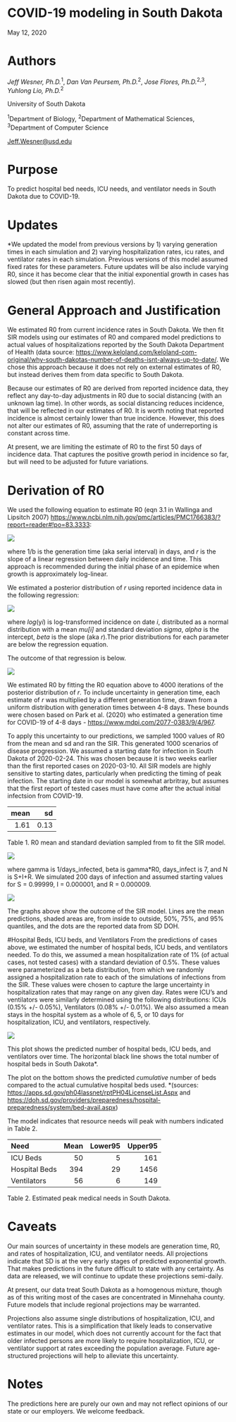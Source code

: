 COVID-19 modeling in South Dakota
================
May 12, 2020

# Authors

*Jeff Wesner, Ph.D.*<sup>1</sup>, *Dan Van Peursem, Ph.D.*<sup>2</sup>,
*Jose Flores, Ph.D.*<sup>2,3</sup>, *Yuhlong Lio, Ph.D.*<sup>2</sup>

University of South Dakota

<sup>1</sup>Department of Biology, <sup>2</sup>Department of
Mathematical Sciences, <sup>3</sup>Department of Computer Science

<Jeff.Wesner@usd.edu>

# Purpose

To predict hospital bed needs, ICU needs, and ventilator needs in South
Dakota due to COVID-19.

# Updates

\*We updated the model from previous versions by 1) varying generation
times in each simulation and 2) varying hospitalization rates, icu
rates, and ventilator rates in each simulation. Previous versions of
this model assumed fixed rates for these parameters. Future updates will
be also include varying R0, since it has become clear that the initial
exponential growth in cases has slowed (but then risen again most
recently).

# General Approach and Justification

We estimated R0 from current incidence rates in South Dakota. We then
fit SIR models using our estimates of R0 and compared model predictions
to actual values of hospitalizations reported by the South Dakota
Department of Health (data source:
<https://www.keloland.com/keloland-com-original/why-south-dakotas-number-of-deaths-isnt-always-up-to-date/>.
We chose this approach because it does not rely on external estimates of
R0, but instead derives them from data specific to South Dakota.

Because our estimates of R0 are derived from reported incidence data,
they reflect any day-to-day adjustments in R0 due to social distancing
(with an unknown lag time). In other words, as social distancing reduces
incidence, that will be reflected in our estimates of R0. It is worth
noting that reported incidence is almost certainly lower than true
incidence. However, this does not alter our estimates of R0, assuming
that the rate of underreporting is constant across time.

At present, we are limiting the estimate of R0 to the first 50 days of
incidence data. That captures the positive growth period in incidence so
far, but will need to be adjusted for future variations.

# Derivation of R0

We used the following equation to estimate R0 (eqn 3.1 in Wallinga and
Lipsitch 2007)
<https://www.ncbi.nlm.nih.gov/pmc/articles/PMC1766383/?report=reader#!po=83.3333>:

![](README_files/figure-gfm/unnamed-chunk-2-1.png)<!-- -->

where 1/b is the generation time (aka serial interval) in days, and *r*
is the slope of a linear regression between daily incidence and time.
This approach is recommended during the initial phase of an epidemice
when growth is approximately log-linear.

We estimated a posterior distribution of *r* using reported incidence
data in the following regression:

![](README_files/figure-gfm/unnamed-chunk-3-1.png)<!-- -->

where *log*(y*i*) is log-transformed incidence on date *i*, distributed
as a normal distribution with a mean *mu\[i\]* and standard deviation
*sigma*, *alpha* is the intercept, *beta* is the slope (aka *r*).The
prior distributions for each parameter are below the regression
equation.

The outcome of that regression is below.

![](README_files/figure-gfm/unnamed-chunk-6-1.png)<!-- -->

We estimated R0 by fitting the R0 equation above to 4000 iterations of
the posterior distribution of *r*. To include uncertainty in generation
time, each estimate of *r* was multiplied by a different generation
time, drawn from a uniform distribution with generation times between
4-8 days. These bounds were chosen based on Park et al. (2020) who
estimated a generation time for COVID-19 of 4-8 days -
<https://www.mdpi.com/2077-0383/9/4/967>.

To apply this uncertainty to our predictions, we sampled 1000 values of
R0 from the mean and sd and ran the SIR. This generated 1000 scenarios
of disease progression. We assumed a starting date for infection in
South Dakota of 2020-02-24. This was chosen because it is two weeks
earlier than the first reported cases on 2020-03-10. All SIR models are
highly sensitive to starting dates, particularly when predicting the
timing of peak infection. The starting date in our model is somewhat
arbritray, but assumes that the first report of tested cases must have
come after the actual initial infectsion from COVID-19.

| mean |   sd |
| ---: | ---: |
| 1.61 | 0.13 |

Table 1. R0 mean and standard deviation sampled from to fit the SIR
model.

![](README_files/figure-gfm/unnamed-chunk-8-1.png)<!-- -->

where gamma is 1/days\_infected, beta is gamma\*R0, days\_infect is 7,
and N is S+I+R. We simulated 200 days of infection and assumed starting
values for S = 0.99999, I = 0.000001, and R = 0.000009.

![](README_files/figure-gfm/unnamed-chunk-10-1.png)<!-- -->

The graphs above show the outcome of the SIR model. Lines are the mean
predictions, shaded areas are, from inside to outside, 50%, 75%, and 95%
quantiles, and the dots are the reported data from SD DOH.

\#Hospital Beds, ICU beds, and Ventilators From the predictions of cases
above, we estimated the number of hospital beds, ICU beds, and
ventilators needed. To do this, we assumed a mean hospitalization rate
of 1% (of actual cases, not tested cases) with a standard deviation of
0.5%. These values were parameterized as a beta distribution, from which
we randomly assigned a hospitalization rate to each of the simulations
of infections from the SIR. These values were chosen to capture the
large uncertainty in hospitalization rates that may range on any given
day. Rates were ICU’s and ventilators were similarly determined using
the following distributions: ICUs (0.15% +/- 0.05%), Ventilators (0.08%
+/- 0.01%). We also assumed a mean stays in the hospital system as a
whole of 6, 5, or 10 days for hospitalization, ICU, and ventilators,
respectively.

![](README_files/figure-gfm/unnamed-chunk-11-1.png)<!-- -->

This plot shows the predicted number of hospital beds, ICU beds, and
ventilators over time. The horizontal black line shows the total number
of hospital beds in South Dakota\*.

The plot on the bottom shows the predicted *cumulative* number of beds
compared to the actual cumulative hospital beds used. \*(sources:
<https://apps.sd.gov/ph04lassnet/rptPH04LicenseList.Aspx> and
<https://doh.sd.gov/providers/preparedness/hospital-preparedness/system/bed-avail.aspx>)

The model indicates that resource needs will peak with numbers indicated
in Table 2.

| Need          | Mean | Lower95 | Upper95 |
| :------------ | ---: | ------: | ------: |
| ICU Beds      |   50 |       5 |     161 |
| Hospital Beds |  394 |      29 |    1456 |
| Ventilators   |   56 |       6 |     149 |

Table 2. Estimated peak medical needs in South Dakota.

# Caveats

Our main sources of uncertainty in these models are generation time, R0,
and rates of hospitalization, ICU, and ventilator needs. All projections
indicate that SD is at the very early stages of predicted exponential
growth. That makes predictions in the future difficult to state with any
certainty. As data are released, we will continue to update these
projections semi-daily.

At present, our data treat South Dakota as a homogenous mixture, though
as of this writing most of the cases are concentrated in Minnehaha
county. Future models that include regional projections may be
warranted.

Projections also assume single distributions of hospitalization, ICU,
and ventilator rates. This is a simplification that likely leads to
conservative estimates in our model, which does not currently account
for the fact that older infected persons are more likely to require
hospitalization, ICU, or ventilator support at rates exceeding the
population average. Future age-structured projections will help to
alleviate this uncertainty.

# Notes

The predictions here are purely our own and may not reflect opinions of
our state or our employers. We welcome feedback.
